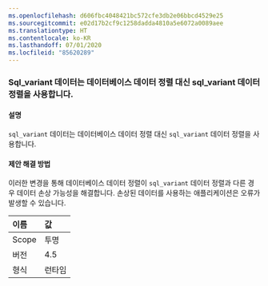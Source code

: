 ```yaml
---
ms.openlocfilehash: d606fbc4048421bc572cfe3db2e06bbcd4529e25
ms.sourcegitcommit: e02d17b2cf9c1258dadda4810a5e6072a0089aee
ms.translationtype: HT
ms.contentlocale: ko-KR
ms.lasthandoff: 07/01/2020
ms.locfileid: "85620289"
---
```

### <a name="sql_variant-data-uses-sql_variant-collation-rather-than-database-collation"></a>Sql_variant 데이터는 데이터베이스 데이터 정렬 대신 sql_variant 데이터 정렬을 사용합니다.

#### <a name="details"></a>설명

<code>sql_variant</code> 데이터는 데이터베이스 데이터 정렬 대신 <code>sql_variant</code> 데이터 정렬을 사용합니다.

#### <a name="suggestion"></a>제안 해결 방법

이러한 변경을 통해 데이터베이스 데이터 정렬이 <code>sql_variant</code> 데이터 정렬과 다른 경우 데이터 손상 가능성을 해결합니다. 손상된 데이터를 사용하는 애플리케이션은 오류가 발생할 수 있습니다.

| 이름    | 값       |
|:--------|:------------|
| Scope   |투명|
|버전|4.5|
|형식|런타임|
